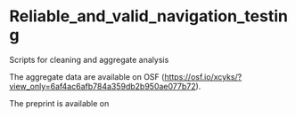 # Reliable_and_valid_navigation_testing

Scripts for cleaning and aggregate analysis

The aggregate data are available on OSF (https://osf.io/xcyks/?view_only=6af4ac6afb784a359db2b950ae077b72).

The preprint is available on

